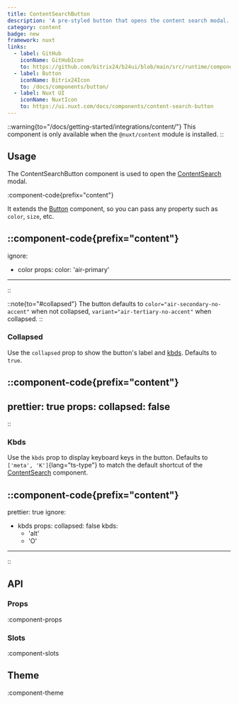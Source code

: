 ```yaml
---
title: ContentSearchButton
description: 'A pre-styled button that opens the content search modal.'
category: content
badge: new
framework: nuxt
links:
  - label: GitHub
    iconName: GitHubIcon
    to: https://github.com/bitrix24/b24ui/blob/main/src/runtime/components/content/ContentSearchButton.vue
  - label: Button
    iconName: Bitrix24Icon
    to: /docs/components/button/
  - label: Nuxt UI
    iconName: NuxtIcon
    to: https://ui.nuxt.com/docs/components/content-search-button
---
```


::warning{to="/docs/getting-started/integrations/content/"}
This component is only available when the `@nuxt/content` module is installed.
::

## Usage

The ContentSearchButton component is used to open the [ContentSearch](/docs/components/content-search/) modal.

:component-code{prefix="content"}

It extends the [Button](/docs/components/button/) component, so you can pass any property such as `color`, `size`, etc.

::component-code{prefix="content"}
---
ignore:
  - color
props:
  color: 'air-primary'
---
::

::note{to="#collapsed"}
The button defaults to `color="air-secondary-no-accent"` when not collapsed, `variant="air-tertiary-no-accent"` when collapsed.
::

### Collapsed

Use the `collapsed` prop to show the button's label and [kbds](#kbds). Defaults to `true`.

::component-code{prefix="content"}
---
prettier: true
props:
  collapsed: false
---
::

### Kbds

Use the `kbds` prop to display keyboard keys in the button. Defaults to `['meta', 'K']`{lang="ts-type"} to match the default shortcut of the [ContentSearch](/docs/components/content-search/#shortcut) component.

::component-code{prefix="content"}
---
prettier: true
ignore:
  - kbds
props:
  collapsed: false
  kbds:
    - 'alt'
    - 'O'
---
::

## API

### Props

:component-props

### Slots

:component-slots

## Theme

:component-theme

